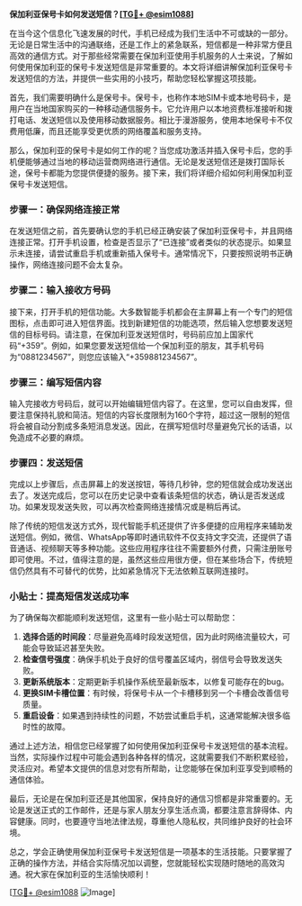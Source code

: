**保加利亚保号卡如何发送短信？[[TG💪+ @esim1088](https://t.me/s/esim1088)]**

在当今这个信息化飞速发展的时代，手机已经成为我们生活中不可或缺的一部分。无论是日常生活中的沟通联络，还是工作上的紧急联系，短信都是一种非常方便且高效的通信方式。对于那些经常需要在保加利亚使用手机服务的人士来说，了解如何使用保加利亚的保号卡发送短信是非常重要的。本文将详细讲解保加利亚保号卡发送短信的方法，并提供一些实用的小技巧，帮助您轻松掌握这项技能。

首先，我们需要明确什么是保号卡。保号卡，也称作本地SIM卡或本地号码卡，是用户在当地国家购买的一种移动通信服务卡。它允许用户以本地资费标准接听和拨打电话、发送短信以及使用移动数据服务。相比于漫游服务，使用本地保号卡不仅费用低廉，而且还能享受更优质的网络覆盖和服务支持。

那么，保加利亚的保号卡是如何工作的呢？当您成功激活并插入保号卡后，您的手机便能够通过当地的移动运营商网络进行通信。无论是发送短信还是拨打国际长途，保号卡都能为您提供便捷的服务。接下来，我们将详细介绍如何利用保加利亚保号卡发送短信。

### 步骤一：确保网络连接正常

在发送短信之前，首先要确认您的手机已经正确安装了保加利亚保号卡，并且网络连接正常。打开手机设置，检查是否显示了“已连接”或者类似的状态提示。如果显示未连接，请尝试重启手机或重新插入保号卡。通常情况下，只要按照说明书正确操作，网络连接问题不会太复杂。

### 步骤二：输入接收方号码

接下来，打开手机的短信功能。大多数智能手机都会在主屏幕上有一个专门的短信图标，点击即可进入短信界面。找到新建短信的功能选项，然后输入您想要发送短信的目标号码。请注意，在保加利亚发送短信时，号码前应加上国家代码“+359”。例如，如果您要发送短信给一个保加利亚的朋友，其手机号码为“0881234567”，则您应该输入“+359881234567”。

### 步骤三：编写短信内容

输入完接收方号码后，就可以开始编辑短信内容了。在这里，您可以自由发挥，但要注意保持礼貌和简洁。短信的内容长度限制为160个字符，超过这一限制的短信将会被自动分割成多条短消息发送。因此，在撰写短信时尽量避免冗长的话语，以免造成不必要的麻烦。

### 步骤四：发送短信

完成以上步骤后，点击屏幕上的发送按钮，等待几秒钟，您的短信就会成功发送出去了。发送完成后，您可以在历史记录中查看该条短信的状态，确认是否发送成功。如果发现发送失败，可以再次检查网络连接情况或是稍后再试。

除了传统的短信发送方式外，现代智能手机还提供了许多便捷的应用程序来辅助发送短信。例如，微信、WhatsApp等即时通讯软件不仅支持文字交流，还提供了语音通话、视频聊天等多种功能。这些应用程序往往不需要额外付费，只需注册账号即可使用。不过，值得注意的是，虽然这些应用很方便，但在某些场合下，传统短信仍然具有不可替代的优势，比如紧急情况下无法依赖互联网连接时。

### 小贴士：提高短信发送成功率

为了确保每次都能顺利发送短信，这里有一些小贴士可以帮助您：

1. **选择合适的时间段**：尽量避免高峰时段发送短信，因为此时网络流量较大，可能会导致延迟甚至失败。
2. **检查信号强度**：确保手机处于良好的信号覆盖区域内，弱信号会导致发送失败。
3. **更新系统版本**：定期更新手机操作系统至最新版本，以修复可能存在的bug。
4. **更换SIM卡槽位置**：有时候，将保号卡从一个卡槽移到另一个卡槽会改善信号质量。
5. **重启设备**：如果遇到持续性的问题，不妨尝试重启手机，这通常能解决很多临时性的故障。

通过上述方法，相信您已经掌握了如何使用保加利亚保号卡发送短信的基本流程。当然，实际操作过程中可能会遇到各种各样的情况，这就需要我们不断积累经验，灵活应对。希望本文提供的信息对您有所帮助，让您能够在保加利亚享受到顺畅的通信体验。

最后，无论是在保加利亚还是其他国家，保持良好的通信习惯都是非常重要的。无论是发送正式的工作邮件，还是与家人朋友分享生活点滴，都要注意言辞得体、内容健康。同时，也要遵守当地法律法规，尊重他人隐私权，共同维护良好的社会环境。

总之，学会正确使用保加利亚保号卡发送短信是一项基本的生活技能。只要掌握了正确的操作方法，并结合实际情况加以调整，您就能轻松实现随时随地的高效沟通。祝大家在保加利亚的生活愉快顺利！

[[TG💪+ @esim1088](https://t.me/s/esim1088) ![Image](https://i.postimg.cc/4NQfJmqS/Snipaste-2025-05-13-00-14-12.png)]
